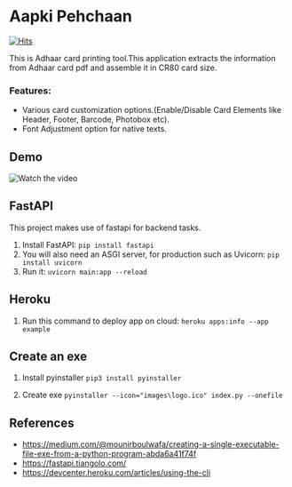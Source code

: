 
# Aapki Pehchaan
[![Hits](https://hits.seeyoufarm.com/api/count/incr/badge.svg?url=https%3A%2F%2Fgithub.com%2FMLToolTech%2Faapki-pehchaan&count_bg=%23009CEA&title_bg=%23555555&icon=&icon_color=%23E7E7E7&title=hits&edge_flat=false)](https://hits.seeyoufarm.com)

This is Adhaar card printing tool.This application extracts the information from Adhaar card pdf and assemble it in CR80 card size.
### Features:
- Various card customization options.(Enable/Disable Card Elements like Header, Footer, Barcode, Photobox etc).
- Font Adjustment option for native texts.

## Demo
![Watch the video](/assets/Demo.gif)

## FastAPI
This project makes use of fastapi for backend tasks.
1. Install FastAPI:
    `pip install fastapi`
2. You will also need an ASGI server, for production such as Uvicorn:
    `pip install uvicorn`
3. Run it:
    `uvicorn main:app --reload`
  
## Heroku
1. Run this command to deploy app on cloud:
    `heroku apps:info --app example`
    
## Create an exe
1. Install pyinstaller
    `pip3 install pyinstaller`

2. Create exe
    `pyinstaller --icon="images\logo.ico" index.py --onefile`

## References

 - https://medium.com/@mounirboulwafa/creating-a-single-executable-file-exe-from-a-python-program-abda6a41f74f
 - https://fastapi.tiangolo.com/
 - https://devcenter.heroku.com/articles/using-the-cli

